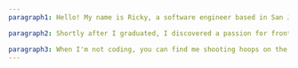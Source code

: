 ```yaml
---
paragraph1: Hello! My name is Ricky, a software engineer based in San Jose, CA. I graduated from the University of California, Irvine with a bachelor's degree in Computer Science in the year 2020.

paragraph2: Shortly after I graduated, I discovered a passion for front-end development. I enjoy designing and developing applications that bring forth both delightful and functional experiences for people.

paragraph3: When I'm not coding, you can find me shooting hoops on the basketball court or making music in my room.
---
```

